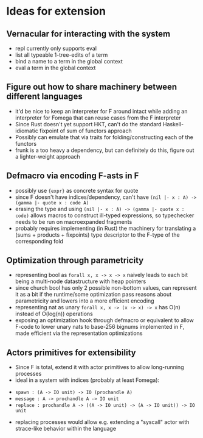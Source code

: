 # Ideas for extension
## Vernacular for interacting with the system
- repl currently only supports eval
- list all typeable 1-tree-edits of a term
- bind a name to a term in the global context
- eval a term in the global context

## Figure out how to share machinery between different languages
- it'd be nice to keep an interpreter for F around intact while adding an interpreter for Fomega that can reuse cases from the F interpreter
- Since Rust doesn't yet support HKT, can't do the standard Haskell-idiomatic fixpoint of sum of functors approach
- Possibly can emulate that via traits for folding/constructing each of the functors
- frunk is a too heavy a dependency, but can definitely do this, figure out a lighter-weight approach

## Defmacro via encoding F-asts in F
- possibly use `{expr}` as concrete syntax for quote
- since F doesn't have indices/dependency, can't have `(nil |- x : A) -> (gamma |- quote x : code A)`
- erasing the type and using `(nil |- x : A) -> (gamma |- quote x : code)` allows macros to construct ill-typed expressions, so typechecker needs to be run on macroexpanded fragments
- probably requires implementing (in Rust) the machinery for translating a (sums + products + fixpoints) type descriptor to the F-type of the corresponding fold

## Optimization through parametricity
- representing bool as `forall x, x -> x -> x` naively leads to each bit being a multi-node datastructure with heap pointers
- since church bool has only 2 possible non-bottom values, can represent it as a bit if the runtime/some optimization pass reasons about parametricity and lowers into a more efficient encoding
- representing nat as unary `forall x, x -> (x -> x) -> x` has O(n) instead of O(log(n)) operations
- exposing an optimization hook through defmacro or equivalent to allow F-code to lower unary nats to base-256 bignums implemented in F, made efficient via the representation optimizations

## Actors primitives for extensibility
- Since F is total, extend it with actor primitives to allow long-running processes
- ideal in a system with indices (probably at least Fomega):
+ `spawn : (A -> IO unit) -> IO (prochandle A)`
+ `message : A -> prochandle A -> IO unit`
+ `replace : prochandle A -> ((A -> IO unit) -> (A -> IO unit)) -> IO unit`
- replacing processes would allow e.g. extending a "syscall" actor with strace-like behavior within the language
